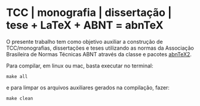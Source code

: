 # TCC | monografia | dissertação | tese + LaTeX + ABNT = abnTeX

O presente trabalho tem como objetivo auxiliar a construção de TCC/monografias, dissertações e teses utilizando as normas da Associação Brasileira de Normas Técnicas ABNT através da classe e pacotes [abnTeX2](https://code.google.com/p/abntex2/wiki/Download). 

Para compilar, em linux ou mac, basta executar no terminal:

```
make all
```

e para limpar os arquivos auxiliares gerados na compilação, fazer:

```
make clean
```


